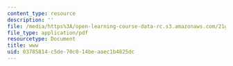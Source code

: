 ```yaml
---
content_type: resource
description: ''
file: /media/https%3A/open-learning-course-data-rc.s3.amazonaws.com/21g-114-chinese-vi-streamlined-spring-2005/03785814c5de70c014beaaec1b4825dc_MIT21G_114S05_4_13j.pdf
file_type: application/pdf
resourcetype: Document
title: www
uid: 03785814-c5de-70c0-14be-aaec1b4825dc
---
```

